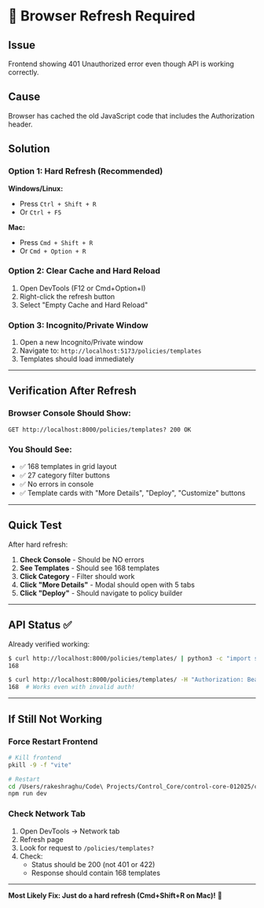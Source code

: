 # 🔄 Browser Refresh Required

## Issue
Frontend showing 401 Unauthorized error even though API is working correctly.

## Cause
Browser has cached the old JavaScript code that includes the Authorization header.

## Solution

### Option 1: Hard Refresh (Recommended)

**Windows/Linux:**
- Press `Ctrl + Shift + R`
- Or `Ctrl + F5`

**Mac:**
- Press `Cmd + Shift + R`
- Or `Cmd + Option + R`

### Option 2: Clear Cache and Hard Reload

1. Open DevTools (F12 or Cmd+Option+I)
2. Right-click the refresh button
3. Select "Empty Cache and Hard Reload"

### Option 3: Incognito/Private Window

1. Open a new Incognito/Private window
2. Navigate to: `http://localhost:5173/policies/templates`
3. Templates should load immediately

---

## Verification After Refresh

### Browser Console Should Show:
```
GET http://localhost:8000/policies/templates? 200 OK
```

### You Should See:
- ✅ 168 templates in grid layout
- ✅ 27 category filter buttons
- ✅ No errors in console
- ✅ Template cards with "More Details", "Deploy", "Customize" buttons

---

## Quick Test

After hard refresh:

1. **Check Console** - Should be NO errors
2. **See Templates** - Should see 168 templates
3. **Click Category** - Filter should work
4. **Click "More Details"** - Modal should open with 5 tabs
5. **Click "Deploy"** - Should navigate to policy builder

---

## API Status ✅

Already verified working:
```bash
$ curl http://localhost:8000/policies/templates/ | python3 -c "import sys, json; print(len(json.load(sys.stdin)))"
168

$ curl http://localhost:8000/policies/templates/ -H "Authorization: Bearer invalid"  | python3 -c "import sys, json; print(len(json.load(sys.stdin)))"
168  # Works even with invalid auth!
```

---

## If Still Not Working

### Force Restart Frontend

```bash
# Kill frontend
pkill -9 -f "vite"

# Restart
cd /Users/rakeshraghu/Code\ Projects/Control_Core/control-core-012025/cc-pap
npm run dev
```

### Check Network Tab

1. Open DevTools → Network tab
2. Refresh page
3. Look for request to `/policies/templates?`
4. Check:
   - Status should be 200 (not 401 or 422)
   - Response should contain 168 templates

---

**Most Likely Fix: Just do a hard refresh (Cmd+Shift+R on Mac)!** 🔄

